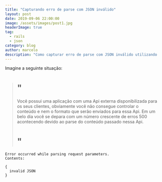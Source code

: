 ```yaml
---
title: "Capturando erro de parse com JSON inválido"
layout: post
date: 2019-09-06 22:00:00
image: /assets/images/post1.jpg
headerImage: true
tag:
  - rails
  - json
category: blog
author: marcelo
description: "Como capturar erro de parse com JSON inválido utilizando middleware do Rails"
---
```


Imagine a seguinte situação:

> # "
> Você possui uma aplicação com uma Api externa disponibilizada para os seus clientes,
> obviamente você não consegue controlar o conteúdo e nem o formato que serão enviados
> para essa Api. Em um belo dia você se depara com um número crescente de erros 500
> acontecendo devido ao parse do conteúdo passado nessa Api.
> # "

```
Error occurred while parsing request parameters.
Contents:

{
  invalid JSON
}
```


